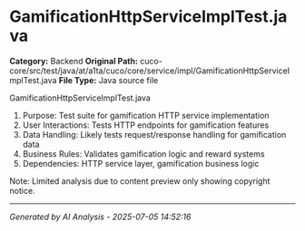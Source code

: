 # GamificationHttpServiceImplTest.java

**Category:** Backend
**Original Path:** cuco-core/src/test/java/at/a1ta/cuco/core/service/impl/GamificationHttpServiceImplTest.java
**File Type:** Java source file

GamificationHttpServiceImplTest.java
1. Purpose: Test suite for gamification HTTP service implementation
2. User Interactions: Tests HTTP endpoints for gamification features
3. Data Handling: Likely tests request/response handling for gamification data
4. Business Rules: Validates gamification logic and reward systems
5. Dependencies: HTTP service layer, gamification business logic

Note: Limited analysis due to content preview only showing copyright notice.

---
*Generated by AI Analysis - 2025-07-05 14:52:16*
